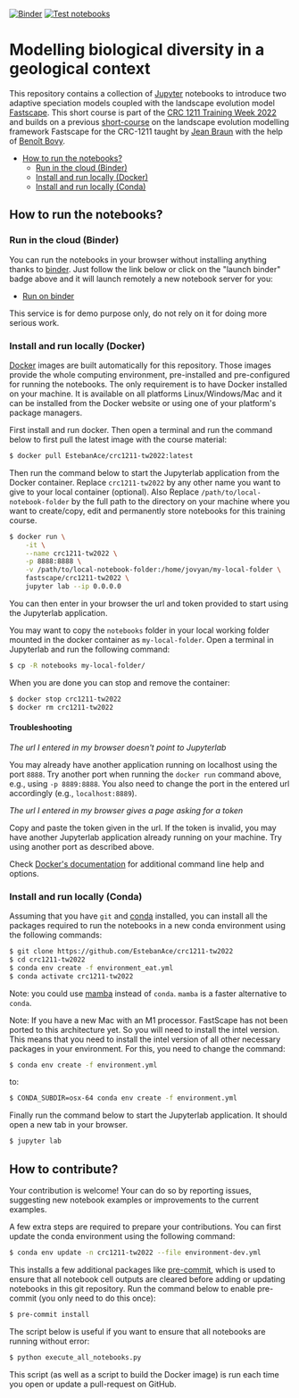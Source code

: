[![Binder](https://mybinder.org/badge_logo.svg)](https://mybinder.org/v2/gh/EstebanAce/crc1211-tw2022/main?urlpath=lab)
[![Test notebooks](https://github.com/EstebanAce/crc1211-tw2022/workflows/Test%20notebooks/badge.svg)](https://github.com/EstebanAce/crc1211-tw2022/actions)

# Modelling biological diversity in a geological context

This repository contains a collection of [Jupyter](http://jupyter.org/)
notebooks to introduce two adaptive speciation models coupled with 
the landscape evolution model [Fastscape](https://github.com/fastscape-lem).
This short course is part of the [CRC 1211 Training Week 2022](https://sfb1211.uni-koeln.de/index.php/irtg/tw-2022) 
and builds on a previous [short-course]((https://github.com/fastscape-lem/crc-1211-short-course)) 
on the landscape evolution modelling framework Fastscape
for the CRC-1211 taught by [Jean Braun](https://github.com/jeanbraun) 
with the help of [Benoît Bovy](https://github.com/benbovy).

- [How to run the notebooks?](#how-to-run-the-notebooks)
    - [Run in the cloud (Binder)](#run-in-the-cloud-binder)
    - [Install and run locally (Docker)](#install-and-run-locally-docker)
    - [Install and run locally (Conda)](#install-and-run-locally-conda)
    
## How to run the notebooks?

### Run in the cloud (Binder)

You can run the notebooks in your browser without installing anything thanks to
[binder](https://mybinder.org/). Just follow the link below or click on the
"launch binder" badge above and it will launch remotely a new notebook server
for you:

- [Run on binder](https://mybinder.org/v2/gh/EstebanAce/crc1211-tw2022/main?urlpath=lab)

This service is for demo purpose only, do not rely on it for doing more serious
work.

### Install and run locally (Docker)
[Docker](https://www.docker.com/) images are built automatically for this
repository. Those images provide the whole computing environment, pre-installed
and pre-configured for running the notebooks. The only requirement is to
have Docker installed on your machine. It is available on all platforms
Linux/Windows/Mac and it can be installed from the Docker website or using one
of your platform's package managers.

First install and run docker. Then open a terminal and 
run the command below to first pull the latest image 
with the course material:

```bash
$ docker pull EstebanAce/crc1211-tw2022:latest
```

Then run the command below to start the Jupyterlab application from the Docker
container. Replace `crc1211-tw2022` by any other name you want to
give to your local container (optional). Also Replace
`/path/to/local-notebook-folder` by the full path to the directory on your
machine where you want to create/copy, edit and permanently store notebooks for
this training course.

```bash
$ docker run \
    -it \
    --name crc1211-tw2022 \
    -p 8888:8888 \
    -v /path/to/local-notebook-folder:/home/jovyan/my-local-folder \
    fastscape/crc1211-tw2022 \
    jupyter lab --ip 0.0.0.0
```

You can then enter in your browser the url and token provided to start using the
Jupyterlab application.

You may want to copy the `notebooks` folder in your local working folder mounted
in the docker container as `my-local-folder`. Open a terminal in Jupyterlab and
run the following command:

```bash
$ cp -R notebooks my-local-folder/
```

When you are done you can stop and remove the container:

``` bash
$ docker stop crc1211-tw2022
$ docker rm crc1211-tw2022
```

#### Troubleshooting

*The url I entered in my browser doesn't point to Jupyterlab*

You may already have another application running on localhost using the port
`8888`. Try another port when running the `docker run` command above, e.g.,
using `-p 8889:8888`. You also need to change the port in the entered url
accordingly (e.g., `localhost:8889`).

*The url I entered in my browser gives a page asking for a token*

Copy and paste the token given in the url. If the token is invalid, you may have
another Jupyterlab application already running on your machine. Try using
another port as described above.

Check [Docker's documentation](https://docs.docker.com/) for additional command
line help and options.

### Install and run locally (Conda)
Assuming that you have `git` and [conda](https://conda.io/docs/index.html)
installed, you can install all the packages required to run the notebooks in a
new conda environment using the following commands:

```bash
$ git clone https://github.com/EstebanAce/crc1211-tw2022
$ cd crc1211-tw2022
$ conda env create -f environment_eat.yml
$ conda activate crc1211-tw2022
```

Note: you could use [mamba](https://github.com/mamba-org/mamba) instead of
`conda`. `mamba` is a faster alternative to `conda`.

Note: If you have a new Mac with an M1 processor. FastScape has not been ported 
to this architecture yet. So you will need to install the intel version. This means that you
need to install the intel version of all other necessary packages in your environment.
For this, you need to change the command:

```bash
$ conda env create -f environment.yml
```

to:

```bash
$ CONDA_SUBDIR=osx-64 conda env create -f environment.yml
```

Finally run the command below to start the Jupyterlab application. It should
open a new tab in your browser.

```bash
$ jupyter lab
```

## How to contribute?

Your contribution is welcome! Your can do so by reporting issues, suggesting new
notebook examples or improvements to the current examples.

A few extra steps are required to prepare your contributions. You can first
update the conda environment using the following command:

```bash
$ conda env update -n crc1211-tw2022 --file environment-dev.yml 
```

This installs a few additional packages like
[pre-commit](https://pre-commit.com/), which is used to ensure that all notebook
cell outputs are cleared before adding or updating notebooks in this git
repository. Run the command below to enable pre-commit (you only need to do this
once):

```bash
$ pre-commit install
```

The script below is useful if you want to ensure that all notebooks are running
without error:

```bash
$ python execute_all_notebooks.py
```

This script (as well as a script to build the Docker image) is run each time you
open or update a pull-request on GitHub.